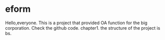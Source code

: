 # eform
Hello,everyone. This is a  project that provided OA function for the big corporation.
Check the github code.
chapter1. the structure of the project is bs.
